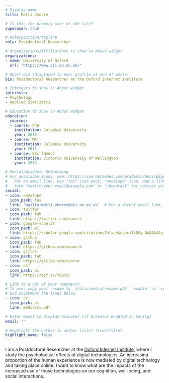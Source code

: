 ```yaml
---
# Display name
title: Matti Vuorre

# Is this the primary user of the site?
superuser: true

# Role/position/tagline
role: Postdoctoral Researcher

# Organizations/Affiliations to show in About widget
organizations:
- name: University of Oxford
  url: "https://www.oii.ox.ac.uk/"

# Short bio (displayed in user profile at end of posts)
bio: Postdoctoral Researcher at the Oxford Internet Institute

# Interests to show in About widget
interests:
- Psychology
- Applied Statistics

# Education to show in About widget
education:
  courses:
  - course: PhD
    institution: Columbia University
    year: 2018
  - course: MA
    institution: Columbia University
    year: 2015
  - course: BSc (Hons)
    institution: Victoria University of Wellington
    year: 2013

# Social/Academic Networking
# For available icons, see: https://sourcethemes.com/academic/docs/page-builder/#icons
#   For an email link, use "fas" icon pack, "envelope" icon, and a link in the
#   form "mailto:your-email@example.com" or "/#contact" for contact widget.
social:
- icon: envelope
  icon_pack: fas
  link: 'mailto:matti.vuorre@oii.ox.ac.uk'  # For a direct email link, use "mailto:test@example.org".
- icon: twitter
  icon_pack: fab
  link: https://twitter.com/vuorre
- icon: google-scholar
  icon_pack: ai
  link: https://scholar.google.com/citations?hl=en&user=I4DSy-8AAAAJ&view_op=list_works&sortby=pubdate
- icon: github
  icon_pack: fab
  link: https://github.com/mvuorre
- icon: gitlab
  icon_pack: fab
  link: https://gitlab.com/vuorre
- icon: osf
  icon_pack: ai
  link: https://osf.io/tdyix/

# Link to a PDF of your resume/CV.
# To use: copy your resume to `static/media/resume.pdf`, enable `ai` icons in `params.toml`, 
# and uncomment the lines below.
- icon: cv
  icon_pack: ai
  link: media/cv.pdf

# Enter email to display Gravatar (if Gravatar enabled in Config)
email: ""

# Highlight the author in author lists? (true/false)
highlight_name: false
---
```


I am a Postdoctoral Researcher at the [Oxford Internet Institute](https://www.oii.ox.ac.uk/), where I study the psychological effects of digital technologies. An increasing proportion of the human experience is now mediated by digital technology and taking place online. I want to know what are the impacts of the increased use of those technologies on our cognition, well-being, and social interactions. 
